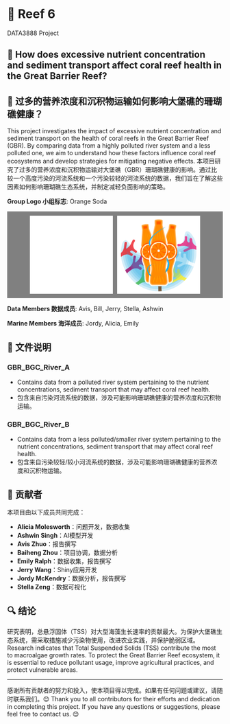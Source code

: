 # 🪸 Reef 6
DATA3888 Project

## 🌊 How does excessive nutrient concentration and sediment transport affect coral reef health in the Great Barrier Reef?
## 🌊 过多的营养浓度和沉积物运输如何影响大堡礁的珊瑚礁健康？

This project investigates the impact of excessive nutrient concentration and sediment transport on the health of coral reefs in the Great Barrier Reef (GBR). By comparing data from a highly polluted river system and a less polluted one, we aim to understand how these factors influence coral reef ecosystems and develop strategies for mitigating negative effects.
本项目研究了过多的营养浓度和沉积物运输对大堡礁（GBR）珊瑚礁健康的影响。通过比较一个高度污染的河流系统和一个污染较轻的河流系统的数据，我们旨在了解这些因素如何影响珊瑚礁生态系统，并制定减轻负面影响的策略。

**Group Logo 小组标志**: Orange Soda

<div style="display: flex; justify-content: center; gap: 10px; background-color: grey; padding: 10px;">
  <img src="text_logo_white.png" alt="Orange Soda Text Logo" style="width: 40%;"> 
  <img src="logo_for_reef.png" alt="Orange Soda Logo" style="width: 40%;">
</div>

**Data Members 数据成员**: Avis, Bill, Jerry, Stella, Ashwin

**Marine Members 海洋成员**: Jordy, Alicia, Emily

## 📁 文件说明
### GBR_BGC_River_A
- Contains data from a polluted river system pertaining to the nutrient concentrations, sediment transport that may affect coral reef health.
- 包含来自污染河流系统的数据，涉及可能影响珊瑚礁健康的营养浓度和沉积物运输。

### GBR_BGC_River_B
- Contains data from a less polluted/smaller river system pertaining to the nutrient concentrations, sediment transport that may affect coral reef health.
- 包含来自污染较轻/较小河流系统的数据，涉及可能影响珊瑚礁健康的营养浓度和沉积物运输。

## 👥 贡献者
本项目由以下成员共同完成：
- **Alicia Molesworth**：问题开发，数据收集
- **Ashwin Singh**：AI模型开发
- **Avis Zhuo**：报告撰写
- **Baiheng Zhou**：项目协调，数据分析
- **Emily Ralph**：数据收集，报告撰写
- **Jerry Wang**：Shiny应用开发
- **Jordy McKendry**：数据分析，报告撰写
- **Stella Zeng**：数据可视化

## 🔍 结论
研究表明，总悬浮固体（TSS）对大型海藻生长速率的贡献最大。为保护大堡礁生态系统，需采取措施减少污染物使用，改进农业实践，并保护脆弱区域。
Research indicates that Total Suspended Solids (TSS) contribute the most to macroalgae growth rates. To protect the Great Barrier Reef ecosystem, it is essential to reduce pollutant usage, improve agricultural practices, and protect vulnerable areas.

---

感谢所有贡献者的努力和投入，使本项目得以完成。如果有任何问题或建议，请随时联系我们。😊
Thank you to all contributors for their efforts and dedication in completing this project. If you have any questions or suggestions, please feel free to contact us. 😊
